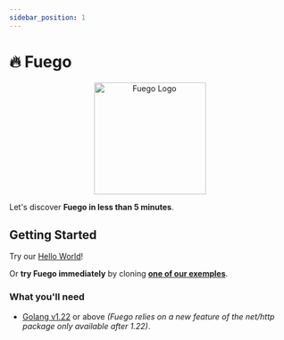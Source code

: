 ```yaml
---
sidebar_position: 1
---
```


# 🔥 Fuego

<p align="center">
  <img src="/fuego/img/logo.svg" height="200" alt="Fuego Logo" />
</p>

Let's discover **Fuego in less than 5 minutes**.

## Getting Started

Try our [Hello World](./tutorials/01-hello-world.md)!

Or **try Fuego immediately** by cloning **[one of our exemples](https://github.com/go-fuego/fuego/tree/main/examples)**.

### What you'll need

- [Golang v1.22](https://golang.org/doc/go1.22) or above _(Fuego relies on a new feature of the net/http package only available after 1.22)_.
